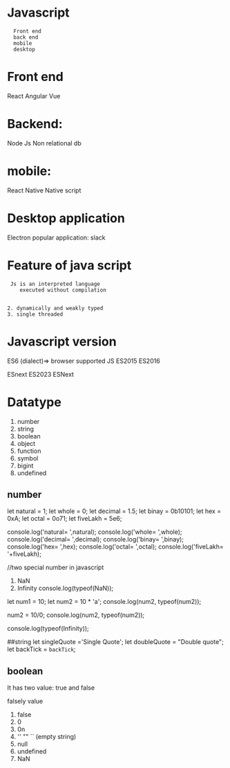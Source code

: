 
# Javascript
      Front end
      back end
      mobile
      desktop
   

# Front end
   React
   Angular
   Vue


# Backend:
  Node Js
  Non relational db


# mobile:
   React Native
   Native script


# Desktop application
   Electron
   popular application: slack 
   
   

# Feature of java script
	 Js is an interpreted language
	    executed without compilation
		
		
    2. dynamically and weakly typed
	3. single threaded
	
	
# Javascript version
ES6  (dialect)=> browser supported JS
ES2015
ES2016

ESnext ES2023
ESNext

# Datatype 
   1. number
   2. string
   3. boolean
   4. object
   5. function
   6. symbol
   7. bigint
   8. undefined

## number
let natural = 1;
let whole = 0;
let decimal = 1.5;
let binay = 0b10101;
let hex = 0xA;
let octal = 0o71;
let fiveLakh = 5e6;

console.log('natural= ',natural);
console.log('whole= ',whole);
console.log('decimal= ',decimal);
console.log('binay= ',binay);
console.log('hex= ',hex);
console.log('octal= ',octal);
console.log('fiveLakh= '+fiveLakh);

//two special number in javascript 
   1. NaN 
   2. Infinity
   console.log(typeof(NaN));

   let num1 = 10;
   let num2 = 10 * 'a';
   console.log(num2, typeof(num2));

   num2 = 10/0;
   console.log(num2, typeof(num2));

   console.log(typeof(Infinity));


   ##string
   let singleQuote ='Single Quote';
   let doubleQuote = "Double quote";
   let backTick  = `backTick`;


## boolean
   It has two value: true and false

   falsely value
   1. false
   2. 0
   3. 0n
   4. ''  ""   ``   (empty string)
   5. null
   6. undefined
   7. NaN



 
 
